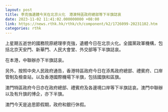 ```yaml
---
layout: post
title: 李克強遺體今天在北京火化　港澳特區政府總部等下半旗誌哀
date: 2023-11-02 11:41:02.000000000 +08:00
link: https://news.rthk.hk/rthk/ch/component/k2/1726099-20231102.htm
categories: rthk
---
```


上星期五逝世的國務院原總理李克強，遺體今日在北京火化。全國黨政軍機構，包括北京天安門、新華門、人民大會堂、外交部等下半旗誌哀。

在本港，中聯辦亦下半旗誌哀。

另外，按照中央人民政府通告，香港特區政府今日在添馬政府總部、禮賓府、口岸管制及檢查站，以及香港國際機場下半旗，包括國旗和區旗。

澳門特區政府今日亦在政府總部、禮賓府及各邊境口岸等下半旗誌哀。澳門中聯辦以及有升旗的博企，亦下半旗。

澳門今天是追思節假期，政府和銀行休假。
